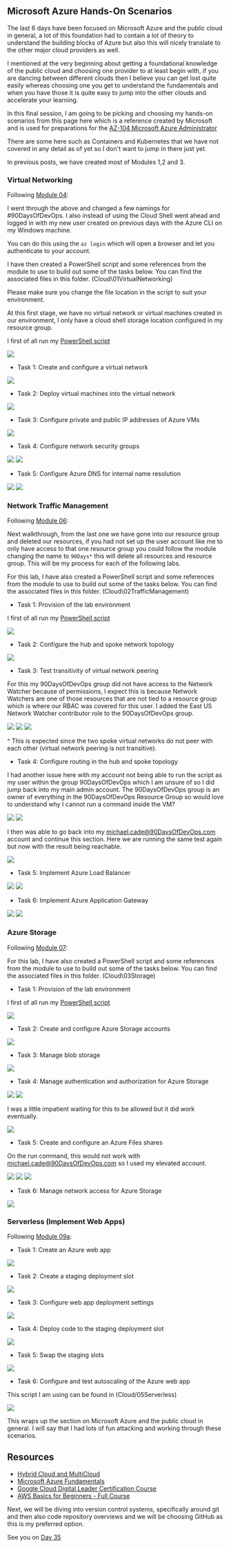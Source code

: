 ## Microsoft Azure Hands-On Scenarios

The last 6 days have been focused on Microsoft Azure and the public cloud in general, a lot of this foundation had to contain a lot of theory to understand the building blocks of Azure but also this will nicely translate to the other major cloud providers as well.

I mentioned at the very beginning about getting a foundational knowledge of the public cloud and choosing one provider to at least begin with, if you are dancing between different clouds then I believe you can get lost quite easily whereas choosing one you get to understand the fundamentals and when you have those it is quite easy to jump into the other clouds and accelerate your learning.

In this final session, I am going to be picking and choosing my hands-on scenarios from this page here which is a reference created by Microsoft and is used for preparations for the [AZ-104 Microsoft Azure Administrator](https://microsoftlearning.github.io/AZ-104-MicrosoftAzureAdministrator/)

There are some here such as Containers and Kubernetes that we have not covered in any detail as of yet so I don't want to jump in there just yet.

In previous posts, we have created most of Modules 1,2 and 3.

### Virtual Networking

Following [Module 04](https://microsoftlearning.github.io/AZ-104-MicrosoftAzureAdministrator/Instructions/Labs/LAB_04-Implement_Virtual_Networking.html):

I went through the above and changed a few namings for #90DaysOfDevOps. I also instead of using the Cloud Shell went ahead and logged in with my new user created on previous days with the Azure CLI on my Windows machine.

You can do this using the `az login` which will open a browser and let you authenticate to your account.

I have then created a PowerShell script and some references from the module to use to build out some of the tasks below. You can find the associated files in this folder.
(Cloud\01VirtualNetworking)

Please make sure you change the file location in the script to suit your environment.

At this first stage, we have no virtual network or virtual machines created in our environment, I only have a cloud shell storage location configured in my resource group.

I first of all run my [PowerShell script](Cloud/01VirtualNetworking/Module4_90DaysOfDevOps.ps1)

![](Images/Day34_Cloud1.png)

- Task 1: Create and configure a virtual network

![](Images/Day34_Cloud2.png)

- Task 2: Deploy virtual machines into the virtual network

![](Images/Day34_Cloud3.png)

- Task 3: Configure private and public IP addresses of Azure VMs

![](Images/Day34_Cloud4.png)

- Task 4: Configure network security groups

![](Images/Day34_Cloud5.png)
![](Images/Day34_Cloud6.png)

- Task 5: Configure Azure DNS for internal name resolution

![](Images/Day34_Cloud7.png)
![](Images/Day34_Cloud8.png)

### Network Traffic Management

Following [Module 06](https://microsoftlearning.github.io/AZ-104-MicrosoftAzureAdministrator/Instructions/Labs/LAB_06-Implement_Network_Traffic_Management.html):

Next walkthrough, from the last one we have gone into our resource group and deleted our resources, if you had not set up the user account like me to only have access to that one resource group you could follow the module changing the name to `90Days*` this will delete all resources and resource group. This will be my process for each of the following labs.

For this lab, I have also created a PowerShell script and some references from the module to use to build out some of the tasks below. You can find the associated files in this folder.
(Cloud\02TrafficManagement)

- Task 1: Provision of the lab environment

I first of all run my [PowerShell script](Cloud/02TrafficManagement/Mod06_90DaysOfDevOps.ps1)

![](Images/Day34_Cloud9.png)

- Task 2: Configure the hub and spoke network topology

![](Images/Day34_Cloud10.png)

- Task 3: Test transitivity of virtual network peering

For this my 90DaysOfDevOps group did not have access to the Network Watcher because of permissions, I expect this is because Network Watchers are one of those resources that are not tied to a resource group which is where our RBAC was covered for this user. I added the East US Network Watcher contributor role to the 90DaysOfDevOps group.

![](Images/Day34_Cloud11.png)
![](Images/Day34_Cloud12.png)
![](Images/Day34_Cloud13.png)

^ This is expected since the two spoke virtual networks do not peer with each other (virtual network peering is not transitive).

- Task 4: Configure routing in the hub and spoke topology

I had another issue here with my account not being able to run the script as my user within the group 90DaysOfDevOps which I am unsure of so I did jump back into my main admin account. The 90DaysOfDevOps group is an owner of everything in the 90DaysOfDevOps Resource Group so would love to understand why I cannot run a command inside the VM?

![](Images/Day34_Cloud14.png)
![](Images/Day34_Cloud15.png)

I then was able to go back into my michael.cade@90DaysOfDevOps.com account and continue this section. Here we are running the same test again but now with the result being reachable.

![](Images/Day34_Cloud16.png)

- Task 5: Implement Azure Load Balancer

![](Images/Day34_Cloud17.png)
![](Images/Day34_Cloud18.png)

- Task 6: Implement Azure Application Gateway

![](Images/Day34_Cloud19.png)
![](Images/Day34_Cloud20.png)

### Azure Storage

Following [Module 07](https://microsoftlearning.github.io/AZ-104-MicrosoftAzureAdministrator/Instructions/Labs/LAB_07-Manage_Azure_Storage.html):

For this lab, I have also created a PowerShell script and some references from the module to use to build out some of the tasks below. You can find the associated files in this folder.
(Cloud\03Storage)

- Task 1: Provision of the lab environment

I first of all run my [PowerShell script](Cloud/03Storage/Mod07_90DaysOfDeveOps.ps1)

![](Images/Day34_Cloud21.png)

- Task 2: Create and configure Azure Storage accounts

![](Images/Day34_Cloud22.png)

- Task 3: Manage blob storage

![](Images/Day34_Cloud23.png)

- Task 4: Manage authentication and authorization for Azure Storage

![](Images/Day34_Cloud24.png)
![](Images/Day34_Cloud25.png)

I was a little impatient waiting for this to be allowed but it did work eventually.

![](Images/Day34_Cloud26.png)

- Task 5: Create and configure an Azure Files shares

On the run command, this would not work with michael.cade@90DaysOfDevOps.com so I used my elevated account.

![](Images/Day34_Cloud27.png)
![](Images/Day34_Cloud28.png)
![](Images/Day34_Cloud29.png)

- Task 6: Manage network access for Azure Storage

![](Images/Day34_Cloud30.png)

### Serverless (Implement Web Apps)

Following [Module 09a](https://microsoftlearning.github.io/AZ-104-MicrosoftAzureAdministrator/Instructions/Labs/LAB_09a-Implement_Web_Apps.html):

- Task 1: Create an Azure web app

![](Images/Day34_Cloud31.png)

- Task 2: Create a staging deployment slot

![](Images/Day34_Cloud34.png)

- Task 3: Configure web app deployment settings

![](Images/Day34_Cloud33.png)

- Task 4: Deploy code to the staging deployment slot

![](Images/Day34_Cloud32.png)

- Task 5: Swap the staging slots

![](Images/Day34_Cloud35.png)

- Task 6: Configure and test autoscaling of the Azure web app

This script I am using can be found in (Cloud/05Serverless)

![](Images/Day34_Cloud36.png)

This wraps up the section on Microsoft Azure and the public cloud in general. I will say that I had lots of fun attacking and working through these scenarios.

## Resources

- [Hybrid Cloud and MultiCloud](https://www.youtube.com/watch?v=qkj5W98Xdvw)
- [Microsoft Azure Fundamentals](https://www.youtube.com/watch?v=NKEFWyqJ5XA&list=WL&index=130&t=12s)
- [Google Cloud Digital Leader Certification Course](https://www.youtube.com/watch?v=UGRDM86MBIQ&list=WL&index=131&t=10s)
- [AWS Basics for Beginners - Full Course](https://www.youtube.com/watch?v=ulprqHHWlng&t=5352s)

Next, we will be diving into version control systems, specifically around git and then also code repository overviews and we will be choosing GitHub as this is my preferred option.

See you on [Day 35](day35.md)
